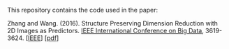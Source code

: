 This repository contains the code used in the paper:

Zhang and Wang. (2016). Structure Preserving Dimension Reduction with 2D Images as Predictors. [IEEE International Conference on Big Data](http://ieeexplore.ieee.org/xpl/mostRecentIssue.jsp?punumber=7818133), 3619-3624. [[IEEE](http://ieeexplore.ieee.org/abstract/document/7841026/)]
[[pdf](./paper/Paper_2016_BigData_SPDR.pdf)]

